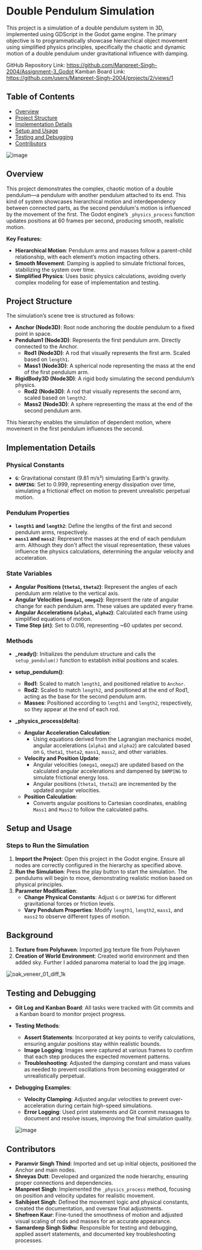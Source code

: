 # Double Pendulum Simulation

This project is a simulation of a double pendulum system in 3D, implemented using GDScript in the Godot game engine. The primary objective is to programmatically showcase hierarchical object movement using simplified physics principles, specifically the chaotic and dynamic motion of a double pendulum under gravitational influence with damping.

GitHub Repository Link: https://github.com/Manpreet-Singh-2004/Assignment-3_Godot
Kamban Board Link: https://github.com/users/Manpreet-Singh-2004/projects/2/views/1

## Table of Contents
- [Overview](#overview)
- [Project Structure](#project-structure)
- [Implementation Details](#implementation-details)
- [Setup and Usage](#setup-and-usage)
- [Testing and Debugging](#testing-and-debugging)
- [Contributors](#contributors)

![image](https://github.com/user-attachments/assets/c84461a3-c9be-47c5-b171-f9ed6a4f0935)

## Overview

This project demonstrates the complex, chaotic motion of a double pendulum—a pendulum with another pendulum attached to its end. This kind of system showcases hierarchical motion and interdependency between connected parts, as the second pendulum's motion is influenced by the movement of the first. The Godot engine’s `_physics_process` function updates positions at 60 frames per second, producing smooth, realistic motion.

**Key Features:**
- **Hierarchical Motion**: Pendulum arms and masses follow a parent-child relationship, with each element’s motion impacting others.
- **Smooth Movement**: Damping is applied to simulate frictional forces, stabilizing the system over time.
- **Simplified Physics**: Uses basic physics calculations, avoiding overly complex modeling for ease of implementation and testing.

## Project Structure

The simulation’s scene tree is structured as follows:
- **Anchor (Node3D)**: Root node anchoring the double pendulum to a fixed point in space.
- **Pendulum1 (Node3D)**: Represents the first pendulum arm. Directly connected to the Anchor.
  - **Rod1 (Node3D)**: A rod that visually represents the first arm. Scaled based on `length1`.
  - **Mass1 (Node3D)**: A spherical node representing the mass at the end of the first pendulum arm.
- **RigidBody3D (Node3D)**: A rigid body simulating the second pendulum’s physics.
  - **Rod2 (Node3D)**: A rod that visually represents the second arm, scaled based on `length2`.
  - **Mass2 (Node3D)**: A sphere representing the mass at the end of the second pendulum arm.

This hierarchy enables the simulation of dependent motion, where movement in the first pendulum influences the second.

## Implementation Details

### Physical Constants
- **`G`**: Gravitational constant (9.81 m/s²) simulating Earth's gravity.
- **`DAMPING`**: Set to 0.999, representing energy dissipation over time, simulating a frictional effect on motion to prevent unrealistic perpetual motion.

### Pendulum Properties
- **`length1` and `length2`**: Define the lengths of the first and second pendulum arms, respectively.
- **`mass1` and `mass2`**: Represent the masses at the end of each pendulum arm. Although they don't affect the visual representation, these values influence the physics calculations, determining the angular velocity and acceleration.

### State Variables
- **Angular Positions (`theta1`, `theta2`)**: Represent the angles of each pendulum arm relative to the vertical axis.
- **Angular Velocities (`omega1`, `omega2`)**: Represent the rate of angular change for each pendulum arm. These values are updated every frame.
- **Angular Accelerations (`alpha1`, `alpha2`)**: Calculated each frame using simplified equations of motion.
- **Time Step (`dt`)**: Set to 0.016, representing ~60 updates per second.

### Methods

- **_ready()**: Initializes the pendulum structure and calls the `setup_pendulum()` function to establish initial positions and scales.
  
- **setup_pendulum()**: 
  - **Rod1**: Scaled to match `length1`, and positioned relative to `Anchor`.
  - **Rod2**: Scaled to match `length2`, and positioned at the end of Rod1, acting as the base for the second pendulum arm.
  - **Masses**: Positioned according to `length1` and `length2`, respectively, so they appear at the end of each rod.

- **_physics_process(delta)**:
  - **Angular Acceleration Calculation**:
    - Using equations derived from the Lagrangian mechanics model, angular accelerations (`alpha1` and `alpha2`) are calculated based on `G`, `theta1`, `theta2`, `mass1`, `mass2`, and other variables.
  - **Velocity and Position Update**:
    - Angular velocities (`omega1`, `omega2`) are updated based on the calculated angular accelerations and dampened by `DAMPING` to simulate frictional energy loss.
    - Angular positions (`theta1`, `theta2`) are incremented by the updated angular velocities.
  - **Position Calculation**:
    - Converts angular positions to Cartesian coordinates, enabling `Mass1` and `Mass2` to follow the calculated paths.

## Setup and Usage

### Steps to Run the Simulation

1. **Import the Project**: Open this project in the Godot engine. Ensure all nodes are correctly configured in the hierarchy as specified above.
2. **Run the Simulation**: Press the play button to start the simulation. The pendulums will begin to move, demonstrating realistic motion based on physical principles.
3. **Parameter Modification**:
   - **Change Physical Constants**: Adjust `G` or `DAMPING` for different gravitational forces or friction levels.
   - **Vary Pendulum Properties**: Modify `length1`, `length2`, `mass1`, and `mass2` to observe different types of motion.
     
## Background 
1. **Texture from Polyhaven**: Imported jpg texture file from Polyhaven
2. **Creation of World Environment**: Created world environment and then added sky. Further I added panaroma material to load the jpg image.

![oak_veneer_01_diff_1k](https://github.com/user-attachments/assets/3e9d92d0-6c90-47ea-add7-4e8f3ed4d0db)

## Testing and Debugging

- **Git Log and Kanban Board**: All tasks were tracked with Git commits and a Kanban board to monitor project progress.
  
- **Testing Methods**:
  - **Assert Statements**: Incorporated at key points to verify calculations, ensuring angular positions stay within realistic bounds.
  - **Image Logging**: Images were captured at various frames to confirm that each step produces the expected movement patterns.
  - **Troubleshooting**: Adjusted the damping constant and mass values as needed to prevent oscillations from becoming exaggerated or unrealistically perpetual.

- **Debugging Examples**:
  - **Velocity Clamping**: Adjusted angular velocities to prevent over-acceleration during certain high-speed simulations.
  - **Error Logging**: Used print statements and Git commit messages to document and resolve issues, improving the final simulation quality.
 
  ![image](https://github.com/user-attachments/assets/177a5e97-4f5a-4196-855d-1dee35412b6c)


## Contributors

- **Paramvir Singh Thind**: Imported and set up initial objects, positioned the Anchor and main nodes.
- **Shreyas Dutt**: Developed and organized the node hierarchy, ensuring proper connections and dependencies.
- **Manpreet Singh**: Implemented the `_physics_process` method, focusing on position and velocity updates for realistic movement.
- **Sahibjeet Singh**: Defined the movement logic and physical constants, created the documentation, and oversaw final adjustments.
- **Shefreen Kaur**: Fine-tuned the smoothness of motion and adjusted visual scaling of rods and masses for an accurate appearance.
- **Samardeep Singh Sidhu**: Responsible for testing and debugging, applied assert statements, and documented key troubleshooting processes.

